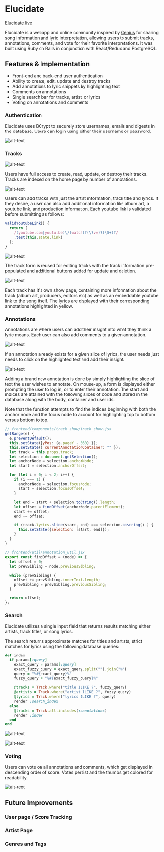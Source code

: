 # Elucidate

[Elucidate live](https://elucidate-me.herokuapp.com/#/ "Elucidate")

Elucidate is a webapp and online community inspired by [Genius](genius.com) for sharing song information and lyric interpretation, allowing users to submit tracks, annotations, comments, and vote for their favorite interpretations.  It was built using Ruby on Rails in conjunction with React/Redux and PostgreSQL.

## Features & Implementation

* Front-end and back-end user authentication
* Ability to create, edit, update and destroy tracks
* Add annotations to lyric snippets by highlighting text
* Comments on annotations
* Single search bar for tracks, artist, or lyrics
* Voting on annotations and comments

### Authentication

Elucidate uses BCrypt to securely store usernames, emails and digests in the database.  Users can login using either their username or password.

![alt-text](https://s3-us-west-1.amazonaws.com/elucidate-dev/production-readme-pics/auth.gif "Auth Forms")


### Tracks

![alt-text](https://s3-us-west-1.amazonaws.com/elucidate-dev/production-readme-pics/Track+Index.png "Track Index")

Users have full access to create, read, update, or destroy their tracks.  Tracks are indexed on the home page by number of annotations.

![alt-text](https://s3-us-west-1.amazonaws.com/elucidate-dev/production-readme-pics/Add+Track+Form.png "Add Track")

Users can add tracks with just the artist information, track title and lyrics.  If they desire, a user can also add additional information like album art, a youtube link, and production information. Each youtube link is validated before submitting as follows:

``` javascript
validYoutubeLink() {
  return (
    /(youtube.com|youtu.be)\/(watch)?(\?v=)?(\S+)?/
    .test(this.state.link)
  );
}
```

![alt-text](https://s3-us-west-1.amazonaws.com/elucidate-dev/production-readme-pics/Edit+Track+Form.png "Edit Track")

The track form is reused for editing tracks with the track information pre-populated and additional buttons added for update and deletion.

![alt-text](https://s3-us-west-1.amazonaws.com/elucidate-dev/production-readme-pics/Track+Show+Page.png "Track Show")

Each track has it's own show page, containing more information about the track (album art, producers, editors etc) as well as an embeddable youtube link to the song itself.  The lyrics are displayed with their corresponding annotations highlighted in yellow.


### Annotations

Annotations are where users can add their insight into what they think a lyric means.  Each user can also add comments to a given annotation.

![alt-text](https://s3-us-west-1.amazonaws.com/elucidate-dev/production-readme-pics/Annotation+show.png "Annotation Show")

If an annotation already exists for a given slice of lyrics, the user needs just needs to click on the highlighted text and add their insight.

![alt-text](https://s3-us-west-1.amazonaws.com/elucidate-dev/production-readme-pics/Adding+Annotations+Elucidate.gif "Adding annotaion")

Adding a brand new annotation is done by simply highlighting the slice of text the user wishes to annotate.  On mouse-up, a form is displayed either prompting the user to log in, or to enter their annotation.  The start and indices are attained with the following slices of code and stored in the database along with the body, container and user ids.  

Note that the function attempts to find the indices beginning with both the anchor node and the focus node to account for highlighting top to bottom versus bottom to top.  

```javascript
// frontend/components/track_show/track_show.jsx
getRange(e) {
  e.preventDefault();
  this.setState({yPos: (e.pageY - 360) });
  this.setState({ currentAnnotationContainer: "" });
  let track = this.props.track;
  let selection = document.getSelection();
  let anchorNode = selection.anchorNode;
  let start = selection.anchorOffset;

  for (let i = 0; i < 2; i++) {
    if (i === 1) {
      anchorNode = selection.focusNode;
      start = selection.focusOffset;
    }

    let end = start + selection.toString().length;
    let offset = findOffset(anchorNode.parentElement);
    start += offset;
    end += offset;

    if (track.lyrics.slice(start, end) === selection.toString() ) {
      this.setState({selection: [start, end]});
    }
  }
}
```

```javascript
// frontend/util/annotation_util.jsx
export const findOffset = (node) => {
  let offset = 0;
  let prevSibling = node.previousSibling;

  while (prevSibling) {
    offset += prevSibling.innerText.length;
    prevSibling = prevSibling.previousSibling;
  }

  return offset;
};
```

### Search

Elucidate utilizes a single input field that returns results matching either artists, track titles, or song lyrics.  

The search returns approximate matches for titles and artists, strict matches for lyrics using the following database queries:

```Ruby
def index
  if params[:query]
    exact_query = params[:query]
    exact_fuzzy_query = exact_query.split("").join("%")
    query = "%#{exact_query}%"
    fuzzy_query = "%#{exact_fuzzy_query}%"

    @tracks = Track.where("title ILIKE ?", fuzzy_query)
    @artists = Track.where("artist ILIKE ?", fuzzy_query)
    @lyrics = Track.where("lyrics ILIKE ?", query)
    render :search_index
  else
    @tracks = Track.all.includes(:annotations)
    render :index
  end
end
```

![alt-text](https://s3-us-west-1.amazonaws.com/elucidate-dev/production-readme-pics/Fuzzy+search.gif "Fuzzy Title Search")

![alt-text](https://s3-us-west-1.amazonaws.com/elucidate-dev/production-readme-pics/Lyrics+search.gif "Lyric Search")



### Voting

Users can vote on all annotations and comments, which get displayed in descending order of score.  Votes persist and the thumbs get colored for readability.  


![alt-text](https://s3-us-west-1.amazonaws.com/elucidate-dev/production-readme-pics/Voting.gif "Voting")

## Future Improvements

### User page / Score Tracking

### Artist Page

### Genres and Tags
